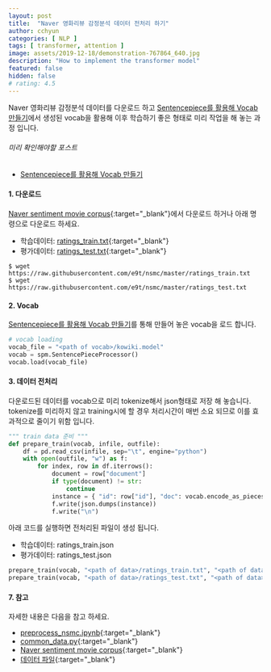 ```yaml
---
layout: post
title:  "Naver 영화리뷰 감정분석 데이터 전처리 하기"
author: cchyun
categories: [ NLP ]
tags: [ transformer, attention ]
image: assets/2019-12-18/demonstration-767864_640.jpg
description: "How to implement the transformer model"
featured: false
hidden: false
# rating: 4.5
---
```


Naver 영화리뷰 감정분석 데이터를 다운로드 하고 [Sentencepiece를 활용해 Vocab 만들기](../vocab-with-sentencepiece/)에서 생성된 vocab을 활용해 이후 학습하기 좋은 형태로 미리 작업을 해 놓는 과정 입니다.

###### 미리 확인해야할 포스트

- [Sentencepiece를 활용해 Vocab 만들기](../vocab-with-sentencepiece/)


#### 1. 다운로드

[Naver sentiment movie corpus](https://github.com/e9t/nsmc){:target="_blank"}에서 다운로드 하거나 아래 명령으로 다운로드 하세요.
- 학습데이터: [ratings_train.txt](https://github.com/e9t/nsmc/blob/master/ratings_train.txt){:target="_blank"}
- 평가데이터: [ratings_test.txt](https://github.com/e9t/nsmc/blob/master/ratings_test.txt){:target="_blank"}

```console
$ wget https://raw.githubusercontent.com/e9t/nsmc/master/ratings_train.txt
$ wget https://raw.githubusercontent.com/e9t/nsmc/master/ratings_test.txt
```


#### 2. Vocab

[Sentencepiece를 활용해 Vocab 만들기](../vocab-with-sentencepiece/)를 통해 만들어 놓은 vocab을 로드 합니다.

```python
# vocab loading
vocab_file = "<path of vocab>/kowiki.model"
vocab = spm.SentencePieceProcessor()
vocab.load(vocab_file)
```


#### 3. 데이터 전처리

다운로드된 데이터를 vocab으로 미리 tokenize해서 json형태로 저장 해 놓습니다.  
tokenize를 미리하지 않고 training시에 할 경우 처리시간이 매번 소요 되므로 이를 효과적으로 줄이기 위함 입니다.  

```python
""" train data 준비 """
def prepare_train(vocab, infile, outfile):
    df = pd.read_csv(infile, sep="\t", engine="python")
    with open(outfile, "w") as f:
        for index, row in df.iterrows():
            document = row["document"]
            if type(document) != str:
                continue
            instance = { "id": row["id"], "doc": vocab.encode_as_pieces(document), "label": row["label"] }
            f.write(json.dumps(instance))
            f.write("\n")
```

아래 코드를 실행하면 전처리된 파일이 생성 됩니다.
- 학습데이터: ratings_train.json
- 평가데이터: ratings_test.json

```python
prepare_train(vocab, "<path of data>/ratings_train.txt", "<path of data>/ratings_train.json")
prepare_train(vocab, "<path of data>/ratings_test.txt", "<path of data>/ratings_test.json")
```

#### 7. 참고

자세한 내용은 다음을 참고 하세요.

- [preprocess_nsmc.ipynb](https://github.com/paul-hyun/transformer-evolution/blob/master/tutorial/preprocess_nsmc.ipynb){:target="_blank"}
- [common_data.py](https://github.com/paul-hyun/transformer-evolution/blob/master/common_data.py){:target="_blank"}
- [Naver sentiment movie corpus](https://github.com/e9t/nsmc){:target="_blank"}
- [데이터 파일](https://drive.google.com/open?id=15XGr-L-W6DSoR5TbniPMJASPsA0IDTiN){:target="_blank"}

